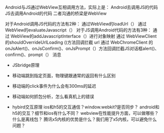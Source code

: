 Android与JS通过WebView互相调用方法，实际上是：
Android去调用JS的代码
JS去调用Android的代码
二者沟通的桥梁是WebView

对于Android调用JS代码的方法有2种：
通过WebView的loadUrl（）
通过WebView的evaluateJavascript（）
对于JS调用Android代码的方法有3种：
通过 WebView的addJavascriptInterface（）进行对象映射
通过 WebViewClient 的shouldOverrideUrlLoading ()方法回调拦截 url
通过 WebChromeClient 的onJsAlert()、onJsConfirm()、onJsPrompt（）方法回调拦截JS对话框alert()、confirm()、prompt（） 消息


- JSbridge原理
- 移动端跳到指定页面，物理键跟通常的返回有什么区别
- 移动端的click事件为什么会有300ms的延迟
- 移动端如何抓包分析，怎么看真机上的错误

- hybird交互原理
ios和h5的交互通信？window.webkit?是否同步？
android和h5的交互？细节和ios有什么不同？
webview在性能提升方面，可以做哪些？什么是离线包？
腾讯x5内核的优势是什么？我们用了x5内核，可以避免什么问题？

